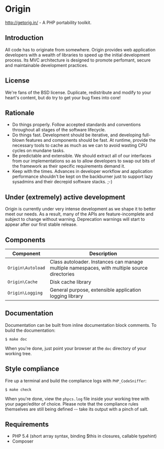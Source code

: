 Origin
======

http://getorig.in/ - A PHP portability toolkit.

Introduction
------------

All code has to originate from somewhere. Origin provides web application developers with a wealth of libraries to speed
up the initial development process. Its MVC architecture is designed to promote perfomant, secure and maintainable
development practices.

License
-------

We're fans of the BSD license. Duplicate, redistribute and modify to your heart's content, but do try to get your bug
fixes into core!

Rationale
---------

* Do things properly. Follow accepted standards and conventions throughout all stages of the software lifecycle.
* Do things fast. Development should be iterative, and developing full-blown features and components should be fast. At
  runtime, provide the necessary tools to cache as much as we can to avoid wasting CPU cycles on mundane tasks.
* Be predictable and extensible. We should extract all of our interfaces from our implementations so as to allow
  developers to swap out bits of the framework as their specific requirements demand it.
* Keep with the times. Advances in developer workflow and application performance shouldn't be kept on the backburner
  just to support lazy sysadmins and their decrepid software stacks. ;-)

Under (extremely) active development
------------------------------------

Origin is currently under very intense development as we shape it to better meet our needs. As a result, many of the
APIs are feature-incomplete and subject to change without warning. Deprecation warnings will start to appear after our
first stable release.

Components
----------

| Component             | Description                                                                                  |
| --------------------- | -------------------------------------------------------------------------------------------- |
| ```Origin\Autoload``` | Class autoloader. Instances can manage multiple namespaces, with multiple source directories |
| ```Origin\Cache```    | Disk cache library                                                                           |
| ```Origin\Logging```  | General purpose, extensible application logging library                                      |

Documentation
-------------

Documentation can be built from inline documentation block comments. To build the documentation:

    $ make doc

When you're done, just point your browser at the ```doc``` directory of your working tree.

Style compliance
----------------

Fire up a terminal and build the compliance logs with ```PHP_CodeSniffer```:

    $ make check

When you're done, view the ```phpcs.log``` file inside your working tree with your pager/editor of choice. Please note
that the compliance rules themselves are still being defined -- take its output with a pinch of salt.

Requirements
------------

* PHP 5.4 (short array syntax, binding $this in closures, callable typehint)
* Composer
